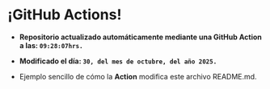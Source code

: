 # ¡GitHub Actions!
* **Repositorio actualizado automáticamente mediante una GitHub Action a las: `09:28:07hrs.`**
* **Modificado el día: `30, del mes de octubre, del año 2025.`**

* Ejemplo sencillo de cómo la **Action** modifica este archivo README.md.
